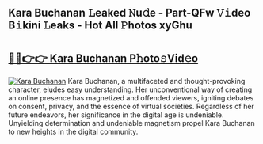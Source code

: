 ## Kara Buchanan 𝙻eaked 𝙽u𝚍e - Part-QFw 𝚅𝚒deo B𝚒kini 𝙻eaks - Hot All 𝙿hotos xyGhu

# <h2><a href="http://ld1som.urlbe.top/?page=Kara+Buchanan">🔗🔗👉👉 Kara Buchanan P𝚑oto𝚜Vid𝚎o</a></h2>

[![Kara Buchanan](https://i.imgur.com/eBuTRDB.gif)](http://ld1som.urlbe.top/?page=Kara+Buchanan)
Kara Buchanan, a multifaceted and thought-provoking character, eludes easy understanding. Her unconventional way of creating an online presence has magnetized and offended viewers, igniting debates on consent, privacy, and the essence of virtual societies. Regardless of her future endeavors, her significance in the digital age is undeniable. Unyielding determination and undeniable magnetism propel Kara Buchanan to new heights in the digital community.
